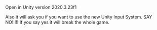 Open in Unity version 2020.3.23f1

Also it will ask you if you want to use the new Unity Input System. SAY NO!!!!! If you say yes it will break the whole game.
